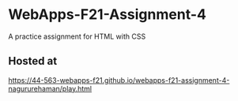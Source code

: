 # WebApps-F21-Assignment-4
A practice assignment for HTML with CSS
## Hosted at
 https://44-563-webapps-f21.github.io/webapps-f21-assignment-4-nagururehaman/play.html
